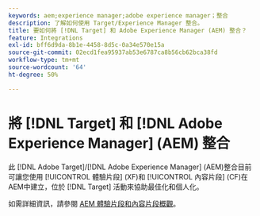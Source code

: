 ```yaml
---
keywords: aem;experience manager;adobe experience manager；整合
description: 了解如何使用 Target/Experience Manager 整合。
title: 要如何將 [!DNL Target] 和 Adobe Experience Manager (AEM) 整合？
feature: Integrations
exl-id: bff6d9da-8b1e-4458-8d5c-0a34e570e15a
source-git-commit: 02ecd1fea95937ab53e6787ca8b56cb62bca38fd
workflow-type: tm+mt
source-wordcount: '64'
ht-degree: 50%

---
```


# 將 [!DNL Target] 和 [!DNL Adobe Experience Manager] (AEM) 整合

此 [!DNL Adobe Target]/[!DNL Adobe Experience Manager] (AEM)整合目前可讓您使用 [!UICONTROL 體驗片段] (XF)和 [!UICONTROL 內容片段] (CF)在AEM中建立，位於 [!DNL Target] 活動來協助最佳化和個人化。

如需詳細資訊，請參閱 [AEM 體驗片段和內容片段概觀](/help/main/c-integrating-target-with-mac/aem/aem-experience-and-content-fragments.md)。
